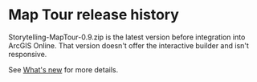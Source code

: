 Map Tour release history
=================================

Storytelling-MapTour-0.9.zip is the latest version before integration into ArcGIS Online. That version doesn't offer the interactive builder and isn't responsive.


See [What's new](https://github.com/Esri/map-tour-storytelling-template-js/tree/master#whats-new) for more details.
